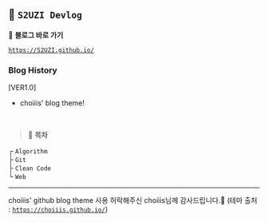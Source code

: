 ## 🦥 `S2UZI Devlog`

📎 **블로그 바로 가기**

[`https://S2UZI.github.io/`](https://S2UZI.github.io/)

### Blog History

[VER1.0]
- choiiis' blog theme!

<br>

> 🌴 **목차**

┌ `Algorithm`  
├ `Git`  
├ `Clean Code`  
└ `Web`

---
choiiis' github blog theme 사용 허락해주신 choiiis님께 감사드립니다.🥰
 (테마 출처 : [`https://choiiis.github.io/`](https://choiiis.github.io/))

